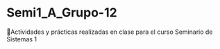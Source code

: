 # Semi1_A_Grupo-12
 📌Actividades y prácticas realizadas en clase para el curso Seminario de Sistemas 1
